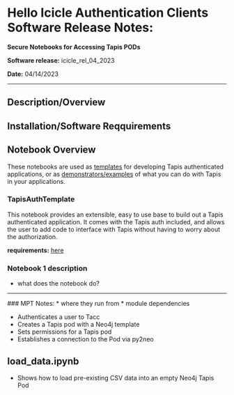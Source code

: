 # Hello Icicle Authentication Clients Software Release Notes:

**Secure Notebooks for Accessing Tapis PODs**

**Software release:** icicle_rel_04_2023

**Date:** 04/14/2023
<hr>



## Description/Overview

## Installation/Software Reqquirements

## Notebook Overview
These notebooks are used as [templates](https://github.com/sdsc-hpc-training-org/hello_icicle_auth_clients/tree/main/icicle_rel_04_2023/Notebooks/TapisAuthTemplate) for developing Tapis authenticated applications, or as [demonstrators/examples](https://github.com/sdsc-hpc-training-org/hello_icicle_auth_clients/tree/main/icicle_rel_04_2023/Notebooks/ExampleApplications) of what you can do with Tapis in your applications.

### TapisAuthTemplate
This notebook provides an extensible, easy to use base to build out a Tapis authenticated application. It comes with the Tapis auth included, and allows the user to add code to interface with Tapis without having to worry about the authorization.

**requirements:** [here](https://github.com/sdsc-hpc-training-org/hello_icicle_auth_clients/blob/main/icicle_rel_04_2023/Notebooks/TapisAuthTemplate/requirements.txt)

### Notebook 1 description
* what does the notebook do?



<hr>
### MPT Notes:
* where they run from
* module dependencies



* Authenticates a user to Tacc
* Creates a Tapis pod with a Neo4j template
* Sets permissions for a Tapis pod
* Establishes a connection to the Pod via py2neo

## load_data.ipynb

* Shows how to load pre-existing CSV data into an empty Neo4j Tapis Pod


